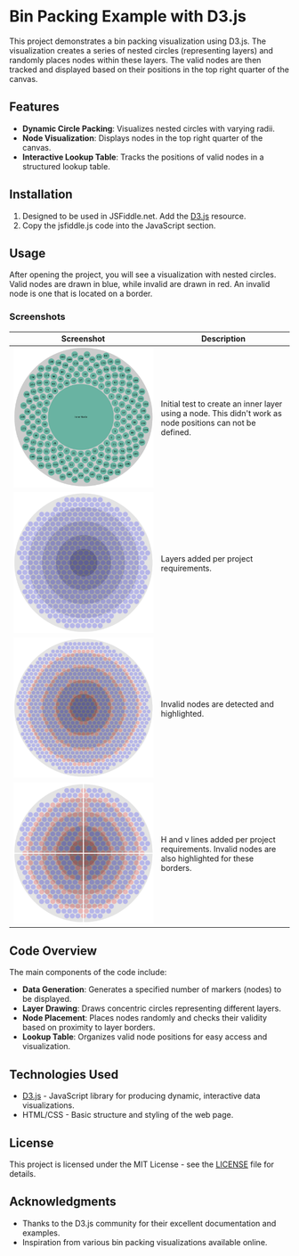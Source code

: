 # Bin Packing Example with D3.js

This project demonstrates a bin packing visualization using D3.js. The visualization creates a series of nested circles (representing layers) and randomly places nodes within these layers. The valid nodes are then tracked and displayed based on their positions in the top right quarter of the canvas.

## Features

- **Dynamic Circle Packing**: Visualizes nested circles with varying radii.
- **Node Visualization**: Displays nodes in the top right quarter of the canvas.
- **Interactive Lookup Table**: Tracks the positions of valid nodes in a structured lookup table.

## Installation

1. Designed to be used in JSFiddle.net. Add the [D3.js](https://cdnjs.cloudflare.com/ajax/libs/d3/7.0.0/d3.min.js) resource.
2. Copy the jsfiddle.js code into the JavaScript section.

## Usage

After opening the project, you will see a visualization with nested circles. Valid nodes are drawn in blue, while invalid are drawn in red. An invalid node is one that is located on a border.

### Screenshots

| Screenshot | Description                                                                                                |
|------------|------------------------------------------------------------------------------------------------------------|
| ![Screenshot 1](images/screenshot1.png) | Initial test to create an inner layer using a node. This didn't work as node positions can not be defined. |
| ![Screenshot 2](images/screenshot2.png) | Layers added per project requirements.                                                                     |
| ![Screenshot 3](images/screenshot3.png) | Invalid nodes are detected and highlighted.                                                                |
| ![Screenshot 4](images/screenshot4.png) | H and v lines added per project requirements. Invalid nodes are also highlighted for these borders.        |

## Code Overview

The main components of the code include:

- **Data Generation**: Generates a specified number of markers (nodes) to be displayed.
- **Layer Drawing**: Draws concentric circles representing different layers.
- **Node Placement**: Places nodes randomly and checks their validity based on proximity to layer borders.
- **Lookup Table**: Organizes valid node positions for easy access and visualization.

## Technologies Used

- [D3.js](https://d3js.org/) - JavaScript library for producing dynamic, interactive data visualizations.
- HTML/CSS - Basic structure and styling of the web page.

## License

This project is licensed under the MIT License - see the [LICENSE](LICENSE) file for details.

## Acknowledgments

- Thanks to the D3.js community for their excellent documentation and examples.
- Inspiration from various bin packing visualizations available online.